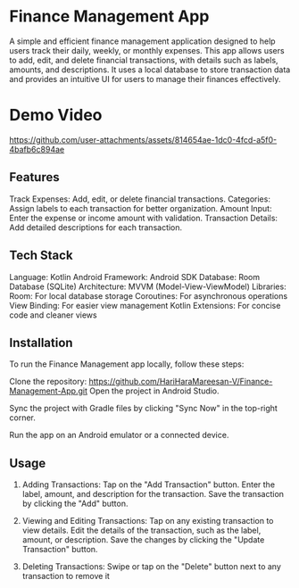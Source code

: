 # Finance Management App

A simple and efficient finance management application designed to help users track their daily, weekly, or monthly expenses. This app allows users to add, edit, and delete financial transactions, with details such as labels, amounts, and descriptions. It uses a local database to store transaction data and provides an intuitive UI for users to manage their finances effectively.

# Demo Video
https://github.com/user-attachments/assets/814654ae-1dc0-4fcd-a5f0-4bafb6c894ae

## Features

Track Expenses: Add, edit, or delete financial transactions.
Categories: Assign labels to each transaction for better organization.
Amount Input: Enter the expense or income amount with validation.
Transaction Details: Add detailed descriptions for each transaction.

## Tech Stack


Language: Kotlin
Android Framework: Android SDK
Database: Room Database (SQLite)
Architecture: MVVM (Model-View-ViewModel)
Libraries:
Room: For local database storage
Coroutines: For asynchronous operations
View Binding: For easier view management
Kotlin Extensions: For concise code and cleaner views

## Installation

To run the Finance Management app locally, follow these steps:

Clone the repository:
https://github.com/HariHaraMareesan-V/Finance-Management-App.git
Open the project in Android Studio.

Sync the project with Gradle files by clicking "Sync Now" in the top-right corner.

Run the app on an Android emulator or a connected device.

## Usage


1. Adding Transactions:
Tap on the "Add Transaction" button.
Enter the label, amount, and description for the transaction.
Save the transaction by clicking the "Add" button.

2. Viewing and Editing Transactions:
Tap on any existing transaction to view details.
Edit the details of the transaction, such as the label, amount, or description.
Save the changes by clicking the "Update Transaction" button.

3. Deleting Transactions:
Swipe or tap on the "Delete" button next to any transaction to remove it
